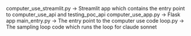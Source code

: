 computer_use_streamlit.py -> Streamlit app which contains the entry point to computer_use_api and testing_poc_api
computer_use_app.py -> Flask app 
main_entry.py -> The entry point to the computer use code
loop.py -> The sampling loop code which runs the loop for claude sonnet
